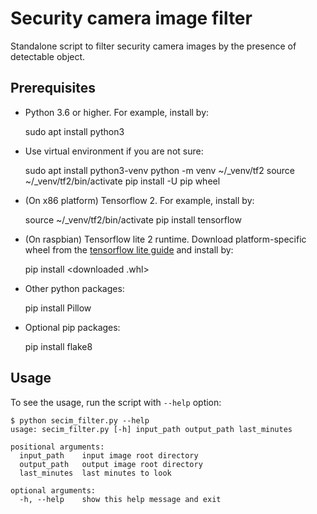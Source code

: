 # Security camera image filter

Standalone script to filter security camera images by the presence of detectable
object.

## Prerequisites

- Python 3.6 or higher. For example, install by:

    sudo apt install python3
    
- Use virtual environment if you are not sure:

    sudo apt install python3-venv
    python -m venv ~/_venv/tf2
    source ~/_venv/tf2/bin/activate
    pip install -U pip wheel
    
- (On x86 platform) Tensorflow 2. For example, install by:

    source ~/_venv/tf2/bin/activate
    pip install tensorflow
    
- (On raspbian) Tensorflow lite 2 runtime. Download platform-specific
wheel from the [tensorflow lite guide](https://www.tensorflow.org/lite/guide/python)
and install by:

    pip install <downloaded .whl>
    
- Other python packages:

    pip install Pillow
    
- Optional pip packages:

    pip install flake8
    
## Usage

To see the usage, run the script with `--help` option:

    $ python secim_filter.py --help
    usage: secim_filter.py [-h] input_path output_path last_minutes

    positional arguments:
      input_path    input image root directory
      output_path   output image root directory
      last_minutes  last minutes to look

    optional arguments:
      -h, --help    show this help message and exit
